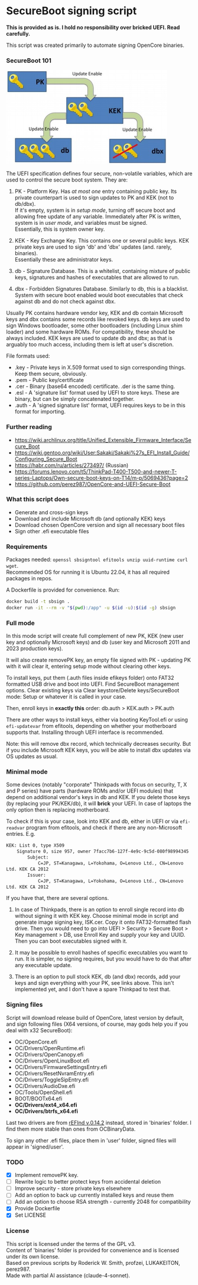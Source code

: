 # SecureBoot signing script

**This is provided as is. I hold no responsibility over bricked UEFI. Read carefully.**

This script was created primarily to automate signing OpenCore binaries.

### SecureBoot 101

![SecureBoot key hierarchy](assets/sb-scheme.jpg)

The UEFI specification defines four secure, non-volatile variables, which are used to control the secure boot system. They are: 

1. PK - Platform Key. Has *at most one* entry containing public key. Its private counterpart is used to sign updates to PK and KEK (not to db/dbx).  
If it's empty, system is in *setup mode*, turning off secure boot and allowing free update of any variable. Immediately after PK is written, system is in *user mode*, and variables must be signed.  
Essentially, this is system owner key.

2. KEK - Key Exchange Key. This contains one or several public keys. KEK private keys are used to sign 'db' and 'dbx' updates (and. rarely, binaries).  
Essentially these are administrator keys.

3. db - Signature Database. This is a whitelist, containing mixture of public keys, signatures and hashes of executables that are allowed to run.

4. dbx - Forbidden Signatures Database. Similarly to db, this is a blacklist. System with secure boot enabled would boot executables that check against db and do not check against dbx.

Usually PK contains hardware vendor key, KEK and db contain Microsoft keys and dbx contains some records like revoked keys. db keys are used to sign Windows bootloader, some other bootloaders (including Linux shim loader) and some hardware ROMs. For compatibility, these should be always included. KEK keys are used to update db and dbx; as that is arguably too much access, including them is left at user's discretion.

File formats used:

- .key - Private keys in X.509 format used to sign corresponding things. Keep them secure, obviously.
- .pem - Public key/certificate
- .cer - Binary (base64 encoded) certificate. .der is the same thing.
- .esl - A 'signature list' format used by UEFI to store keys. These are binary, but can be simply concatenated together.
- .auth - A 'signed signature list' format, UEFI requires keys to be in this format for importing.

### Further reading

- https://wiki.archlinux.org/title/Unified_Extensible_Firmware_Interface/Secure_Boot
- https://wiki.gentoo.org/wiki/User:Sakaki/Sakaki%27s_EFI_Install_Guide/Configuring_Secure_Boot
- https://habr.com/ru/articles/273497/ (Russian)
- https://forums.lenovo.com/t5/ThinkPad-T400-T500-and-newer-T-series-Laptops/Own-secure-boot-keys-on-T14/m-p/5069436?page=2
- https://github.com/perez987/OpenCore-and-UEFI-Secure-Boot

### What this script does

- Generate and cross-sign keys
- Download and include Microsoft db (and optionally KEK) keys 
- Download chosen OpenCore version and sign all necessary boot files
- Sign other .efi executable files

### Requirements

Packages needed: `openssl sbsigntool efitools unzip uuid-runtime curl wget`.  
Recommended OS for running it is Ubuntu 22.04, it has all required packages in repos.

A Dockerfile is provided for convenience. Run:
```sh
docker build -t sbsign .
docker run -it --rm -v "$(pwd):/app" -u $(id -u):$(id -g) sbsign
```

### Full mode

In this mode script will create full complement of new PK, KEK (new user key and optionally Microsoft keys) and db (user key and Microsoft 2011 and 2023 production keys).

It will also create removePK key, an empty file signed with PK - updating PK with it will clear it, entering setup mode without clearing other keys.

To install keys, put them (.auth files inside efikeys folder) onto FAT32 formatted USB drive and boot into UEFI. Find SecureBoot management options. 
Clear existing keys via Clear keystore/Delete keys/SecureBoot mode: Setup or whatever it is called in your case.

Then, enroll keys in **exactly this** order: db.auth > KEK.auth > PK.auth

There are other ways to install keys, either via booting KeyTool.efi or using `efi-updatevar` from efitools, depending on whether your motherboard supports that. Installing through UEFI interface is recommended.

Note: this will remove dbx record, which technically decreases security. But if you include Microsoft KEK keys, you will be able to install dbx updates via OS updates as usual.

### Minimal mode

Some devices (notably "corporate" Thinkpads with focus on security, T, X and P series) have parts (hardware ROMs and/or UEFI modules) that depend on additional vendor's keys in db and KEK. If you delete those keys (by replacing your PK/KEK/db), it will **brick** your UEFI. In case of laptops the only option then is replacing motherboard.  

To check if this is your case, look into KEK and db, either in UEFI or via `efi-readvar` program from efitools, and check if there are any non-Microsoft entries. E.g.
```
KEK: List 0, type X509
    Signature 0, size 957, owner 7facc7b6-127f-4e9c-9c5d-080f98994345
        Subject:
            C=JP, ST=Kanagawa, L=Yokohama, O=Lenovo Ltd., CN=Lenovo Ltd. KEK CA 2012
        Issuer:
            C=JP, ST=Kanagawa, L=Yokohama, O=Lenovo Ltd., CN=Lenovo Ltd. KEK CA 2012
```
If you have that, there are several options.

1. In case of Thinkpads, there is an option to enroll single record into db without signing it with KEK key. Choose minimal mode in script and generate image signing key, ISK.cer. Copy it onto FAT32-formatted flash drive. Then you would need to go into UEFI > Security > Secure Boot > Key management > DB, use Enroll Key and supply your key and UUID. Then you can boot executables signed with it.

2. It may be possible to enroll hashes of specific executables you want to run. It is simpler, no signing requires, but you would have to do that after any executable update.

3. There is an option to pull stock KEK, db (and dbx) records, add your keys and sign everything with your PK, see links above. This isn't implemented yet, and I don't have a spare Thinkpad to test that.

### Signing files

Script will download release build of OpenCore, latest version by default, and sign following files (X64 versions, of course, may gods help you if you deal with x32 SecureBoot):

- OC/OpenCore.efi
- OC/Drivers/OpenRuntime.efi
- OC/Drivers/OpenCanopy.efi
- OC/Drivers/OpenLinuxBoot.efi
- OC/Drivers/FirmwareSettingsEntry.efi
- OC/Drivers/ResetNvramEntry.efi
- OC/Drivers/ToggleSipEntry.efi
- OC/Drivers/AudioDxe.efi
- OC/Tools/OpenShell.efi
- BOOT/BOOTx64.efi
- **OC/Drivers/ext4_x64.efi**
- **OC/Drivers/btrfs_x64.efi**

Last two drivers are from [rEFInd v.0.14.2](https://sourceforge.net/projects/refind/files/0.14.2/) instead, stored in 'binaries' folder. I find them more stable than ones from OCBinaryData.

To sign any other .efi files, place them in 'user' folder, signed files will appear in 'signed/user'.

### TODO

- [x] Implement removePK key.
- [ ] Rewrite logic to better protect keys from accidental deletion
- [ ] Improve security - store private keys elsewhere
- [ ] Add an option to back up currently installed keys and reuse them
- [ ] Add an option to choose RSA strength - currently 2048 for compatibility
- [x] Provide Dockerfile
- [x] Set LICENSE

### License

This script is licensed under the terms of the GPL v3.  
Content of 'binaries' folder is provided for convenience and is licensed under its own license.  
Based on previous scripts by Roderick W. Smith, profzei, LUKAKEITON, perez987.  
Made with partial AI assistance (claude-4-sonnet).


